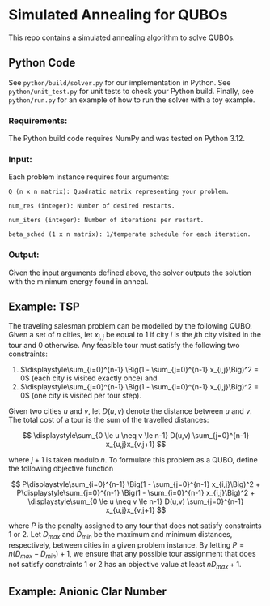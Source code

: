 # Simulated Annealing for QUBOs

This repo contains a simulated annealing algorithm to solve QUBOs.


## Python Code

See `python/build/solver.py` for our implementation in Python. See
`python/unit_test.py` for unit tests to check your Python build. Finally, see
`python/run.py` for an example of how to run the solver with a toy example.

### Requirements:

The Python build code requires NumPy and was tested on Python 3.12.

### Input:

Each problem instance requires four arguments:

```
Q (n x n matrix): Quadratic matrix representing your problem.

num_res (integer): Number of desired restarts.

num_iters (integer): Number of iterations per restart.

beta_sched (1 x n matrix): 1/temperate schedule for each iteration.

```

### Output:

Given the input arguments defined above, the solver outputs the
solution with the minimum energy found in anneal.

## Example: TSP

The traveling salesman problem can be modelled by the following QUBO. Given
a set of $n$ cities, let $x_{i,j}$ be equal to 1 if city $i$ is
the $j$th city visited in the tour and 0 otherwise. Any feasible tour
must satisfy the following two constraints:

1. $\displaystyle\sum_{i=0}^{n-1} \Big(1 - \sum_{j=0}^{n-1} x_{i,j}\Big)^2 = 0$
   (each city is visited exactly once) and
2. $\displaystyle\sum_{j=0}^{n-1} \Big(1 - \sum_{i=0}^{n-1} x_{i,j}\Big)^2 = 0$
   (one city is visited per tour step).

Given two cities $u$ and $v$, let $D(u, v)$ denote the distance between
$u$ and $v$. The total cost of a tour is the sum of the travelled distances:

$$
\displaystyle\sum_{0 \le u \neq v \le n-1} D(u,v) \sum_{j=0}^{n-1}
x_{u,j}x_{v,j+1}
$$

where $j+1$ is taken modulo $n$. To formulate this problem as a QUBO,
define the following objective function

$$
P\displaystyle\sum_{i=0}^{n-1} \Big(1 - \sum_{j=0}^{n-1} x_{i,j}\Big)^2 +
P\displaystyle\sum_{j=0}^{n-1} \Big(1 - \sum_{i=0}^{n-1} x_{i,j}\Big)^2 +
\displaystyle\sum_{0 \le u \neq v \le n-1} D(u,v) \sum_{j=0}^{n-1}
x_{u,j}x_{v,j+1}
$$

where $P$ is the penalty assigned to any tour that does not satisfy constraints
1 or 2. Let $D_{max}$ and $D_{min}$ be the maximum and minimum distances,
respectively, between cities in a given problem instance. By letting $P =
n(D_{max} - D_{min})+ 1$, we ensure that any possible tour assignment that does
not satisfy constraints 1 or 2 has an objective value at least $nD_{max} + 1$.



## Example: Anionic Clar Number









